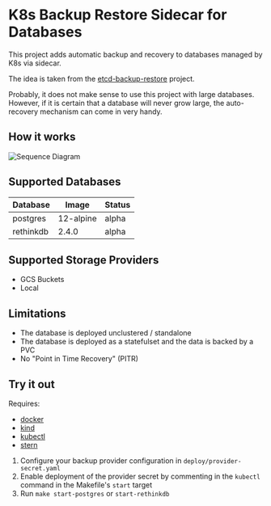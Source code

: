 # K8s Backup Restore Sidecar for Databases

This project adds automatic backup and recovery to databases managed by K8s via sidecar.

The idea is taken from the [etcd-backup-restore](https://github.com/gardener/etcd-backup-restore) project.

Probably, it does not make sense to use this project with large databases. However, if it is certain that a database will never grow large, the auto-recovery mechanism can come in very handy.

## How it works

![Sequence Diagram](docs/sequence.png)

## Supported Databases

| Database  | Image     | Status |
| --------- | --------- | ------ |
| postgres  | 12-alpine | alpha  |
| rethinkdb | 2.4.0     | alpha  |

## Supported Storage Providers

- GCS Buckets
- Local

## Limitations

- The database is deployed unclustered / standalone
- The database is deployed as a statefulset and the data is backed by a PVC
- No "Point in Time Recovery" (PITR)

## Try it out

Requires:

- [docker](https://www.docker.com/)
- [kind](https://github.com/kubernetes-sigs/kind)
- [kubectl](https://kubernetes.io/docs/tasks/tools/install-kubectl/)
- [stern](https://github.com/wercker/stern)

1. Configure your backup provider configuration in `deploy/provider-secret.yaml`
2. Enable deployment of the provider secret by commenting in the `kubectl` command in the Makefile's `start` target
3. Run `make start-postgres` or `start-rethinkdb`
